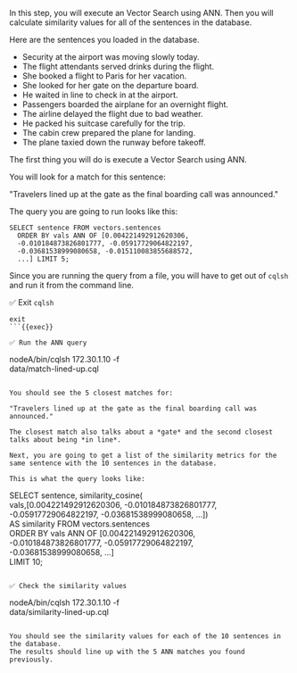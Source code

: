 In this step, you will execute an Vector Search using ANN.
Then you will calculate similarity values for all of the sentences in the database.

Here are the sentences you loaded in the database.

- Security at the airport was moving slowly today.  
- The flight attendants served drinks during the flight.  
- She booked a flight to Paris for her vacation.  
- She looked for her gate on the departure board.  
- He waited in line to check in at the airport.  
- Passengers boarded the airplane for an overnight flight.  
- The airline delayed the flight due to bad weather.  
- He packed his suitcase carefully for the trip.  
- The cabin crew prepared the plane for landing.  
- The plane taxied down the runway before takeoff.  

The first thing you will do is execute a Vector Search using ANN.

You will look for a match for this sentence:  

"Travelers lined up at the gate as the final boarding call was announced."

The query you are going to run looks like this:

```
SELECT sentence FROM vectors.sentences  
  ORDER BY vals ANN OF [0.004221492912620306,  
  -0.010184873826801777, -0.05917729064822197,  
  -0.03681538999080658, -0.015110083855688572,  
  ...] LIMIT 5;

```

Since you are running the query from a file, you will have to get out of `cqlsh` and run it from the command line.

✅ Exit `cqlsh`
```
exit
```{{exec}}

✅ Run the ANN query
```
nodeA/bin/cqlsh 172.30.1.10 -f \
  data/match-lined-up.cql
```{{exec}}

You should see the 5 closest matches for:

"Travelers lined up at the gate as the final boarding call was announced."

The closest match also talks about a *gate* and the second closest talks about being *in line*.

Next, you are going to get a list of the similarity metrics for the same sentence with the 10 sentences in the database.

This is what the query looks like:

```
SELECT 
  sentence, similarity_cosine(  
     vals,[0.004221492912620306, -0.010184873826801777,  
    -0.05917729064822197, -0.03681538999080658, ...])  
  AS similarity FROM vectors.sentences  
  ORDER BY vals ANN OF [0.004221492912620306,  
    -0.010184873826801777, -0.05917729064822197,  
    -0.03681538999080658, ...]  
  LIMIT 10; 
```

✅ Check the similarity values
```
nodeA/bin/cqlsh 172.30.1.10 -f \
  data/similarity-lined-up.cql
```{{exec}}

You should see the similarity values for each of the 10 sentences in the database.
The results should line up with the 5 ANN matches you found previously.